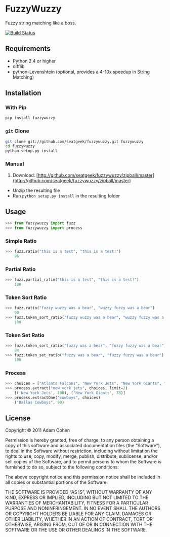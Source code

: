 # FuzzyWuzzy

Fuzzy string matching like a boss.

[![Build Status](https://api.travis-ci.org/seatgeek/fuzzywuzzy.png?branch=master)](https:travis-ci.org/seatgeek/fuzzywuzzy)

## Requirements

* Python 2.4 or higher
* difflib
* python-Levenshtein (optional, provides a 4-10x speedup in String Matching)

## Installation

### With Pip

```bash
pip install fuzzywuzzy
```

### `git` Clone

```bash
git clone git://github.com/seatgeek/fuzzywuzzy.git fuzzywuzzy
cd fuzzywuzzy
python setup.py install
```

### Manual

1. Download: [http://github.com/seatgeek/fuzzywuzzy/zipball/master](http://github.com/seatgeek/fuzzywuzzy/zipball/master)
* Unzip the resulting file
* Run `python setup.py install` in the resulting folder

## Usage

```python
>>> from fuzzywuzzy import fuzz
>>> from fuzzywuzzy import process
```

### Simple Ratio

```python
>>> fuzz.ratio("this is a test", "this is a test!")
    96
```

### Partial Ratio

```python
>>> fuzz.partial_ratio("this is a test", "this is a test!")
    100
```

### Token Sort Ratio

```python
>>> fuzz.ratio("fuzzy wuzzy was a bear", "wuzzy fuzzy was a bear")
    90
>>> fuzz.token_sort_ratio("fuzzy wuzzy was a bear", "wuzzy fuzzy was a bear")
    100
```

### Token Set Ratio

```python
>>> fuzz.token_sort_ratio("fuzzy was a bear", "fuzzy fuzzy was a bear")
    84
>>> fuzz.token_set_ratio("fuzzy was a bear", "fuzzy fuzzy was a bear")
    100
```

### Process

```python
>>> choices = ["Atlanta Falcons", "New York Jets", "New York Giants", "Dallas Cowboys"]
>>> process.extract("new york jets", choices, limit=2)
    [('New York Jets', 100), ('New York Giants', 78)]
>>> process.extractOne("cowboys", choices)
    ("Dallas Cowboys", 90)
```
## License

Copyright © 2011 Adam Cohen

Permission is hereby granted, free of charge, to any person obtaining
a copy of this software and associated documentation files (the
“Software”), to deal in the Software without restriction, including
without limitation the rights to use, copy, modify, merge, publish,
distribute, sublicense, and/or sell copies of the Software, and to
permit persons to whom the Software is furnished to do so, subject to
the following conditions:

The above copyright notice and this permission notice shall be
included in all copies or substantial portions of the Software.

THE SOFTWARE IS PROVIDED “AS IS”, WITHOUT WARRANTY OF ANY KIND,
EXPRESS OR IMPLIED, INCLUDING BUT NOT LIMITED TO THE WARRANTIES OF
MERCHANTABILITY, FITNESS FOR A PARTICULAR PURPOSE AND
NONINFRINGEMENT. IN NO EVENT SHALL THE AUTHORS OR COPYRIGHT HOLDERS BE
LIABLE FOR ANY CLAIM, DAMAGES OR OTHER LIABILITY, WHETHER IN AN ACTION
OF CONTRACT, TORT OR OTHERWISE, ARISING FROM, OUT OF OR IN CONNECTION
WITH THE SOFTWARE OR THE USE OR OTHER DEALINGS IN THE SOFTWARE.
